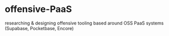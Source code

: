 # offensive-PaaS
researching &amp; designing offensive tooling based around OSS PaaS systems (Supabase, Pocketbase, Encore)
